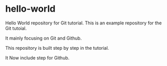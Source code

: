 # hello-world
Hello World repository for Git tutorial.
This is an example repository for the Git tutoial.

It mainly focusing on Git and Github.

This repository is built step by step in the tutorial.

It Now include step for Github.
